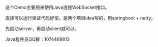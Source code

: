 这个Demo主要用来使用Java连接WebSocket接口。

直接可以运行保证代码好使。是两个项目idea写的，用springboot + netty。

先启动server，再启动client就可以。

Java程序员QQ群：1074468813
